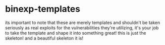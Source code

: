 # binexp-templates
its important to note that these are merely templates and shouldn't be taken seriously as real exploits for the vulnerabilities they're utilizing, it's your job to take the template and shape it into something great! this is just the skeleton! and a beautiful skeleton it is!
